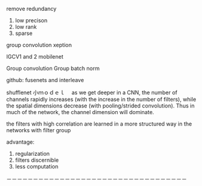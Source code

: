 remove redundancy
1) low precison
2) low rank
3) sparse


group convolution
xeption


IGCV1 and 2
mobilenet


Group convolution
Group batch norm

github: fusenets  and  interleave

shufflenet  小ｍｏｄｅｌ　
as we get deeper in a CNN, the number of channels rapidly increases (with the increase in the number of filters), while the spatial dimensions decrease (with pooling/strided convolution). Thus in much of the network, the channel dimension will dominate.

the filters with high correlation are learned in a more structured way in the networks with filter group


advantage:
1) regularization
2) filters discernible
3) less computation

－－－－－－－－－－－－－－－－－－－－－－－－－－－－－－－－－－
